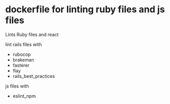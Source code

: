 # dockerfile for linting ruby files and js files
Lints Ruby files and react

lint rails files with
- rubocop
- brakeman
- fasterer
- flay 
- rails_best_practices

js files with
- eslint_npm
